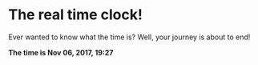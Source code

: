 # The real time clock!

Ever wanted to know what the time is? Well, your journey is about to end!

**The time is Nov 06, 2017, 19:27**